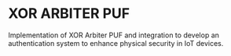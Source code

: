 # XOR ARBITER PUF
Implementation of XOR Arbiter PUF and integration to develop an authentication system to enhance physical security in IoT devices.
